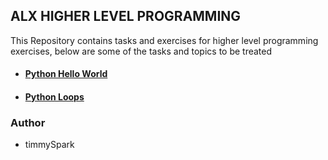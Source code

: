  ## ALX HIGHER LEVEL PROGRAMMING

  This Repository contains tasks and exercises for higher level programming exercises, below are some of the tasks and topics to be treated

- #### [Python Hello World](https://github.com/timmySpark/alx-higher_level_programming/0x00-python-hello_world)

- #### [Python Loops](https://github.com/timmySpark/alx-higher_level_programming/0x01-python-if_else_loops_functions)


### Author
- timmySpark

